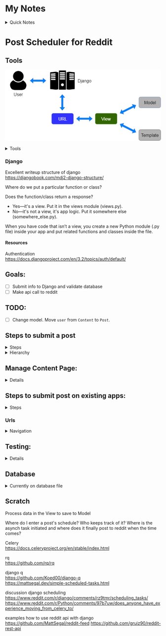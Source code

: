 # My Notes

<details>
<summary>Quick Notes</summary>

## Current

https://docs.djangoproject.com/en/3.2/intro/tutorial05/#when-testing-more-is-better

## Quick Notes

For the tutorial:

`"scheduler/" == "polls/"`

***

</details>

# Post Scheduler for Reddit


## Tools

![Django MVT control flow](img/django-mvt-based-control-flow.png)

<details>
<summary>Tools</summary>

- Frontend: Vue, need node (use nvm)
- Backend: Django

</details>

### Django

Excellent writeup structure of django  
https://djangobook.com/mdj2-django-structure/

Where do we put a particular function or class?

Does the function/class return a response?
  - Yes—it's a view. Put it in the views module (views.py).
  - No—it's not a view, it's app logic. Put it somewhere else (somewhere_else.py).

When you have code that isn’t a view, you create a new Python module (.py file) inside your app and put related functions and classes inside the file.

#### Resources

Authentication  
https://docs.djangoproject.com/en/3.2/topics/auth/default/

## Goals:

- [ ] Submit info to Django and validate database
- [ ] Make api call to reddit

## TODO:

- [ ] Change model. Move `user` from `Content` to `Post`.

## Steps to submit a post

<details>
<summary>Steps</summary>

Add content:

- Title
- Post kind:
    - link
    - self (text)
    - image
        - upload file to imgur
    - video
    - videogif

API Requests to reddit made in the View

</details>
        
<details>
<summary>Hierarchy</summary>

1. User has Content
2. Content is submitted through Posts

</details>



## Manage Content Page:

<details>

- Posts are made with your chosen default title. Once you create a post, you can then select that post and schedule posts to different subs individually.

</details>


## Steps to submit post on existing apps:

<details>
<summary>Steps</summary>

<details>
<summary>First Screen</summary>

1. **First Screen**
    - When adding content, if you typed a title it won't change when you select a different type of post
    - Uploads images/video to imgur
    - After you have your content on there and select "Save and Continue", you are redirected to permissions screen for app permission (on reddit) if you are signed in. If you're signed out, it takes you to login page to get to permissions.

</details>

<details>
<summary>Next Screen</summary>

2. **Next screen**
    - "Post as" feature
    - Subreddit
    - Strategy:
        - Post Now "The post will go live immediately"
        - Next 24 hours "Later will automatically compute the best posting time for the given subreddit, based on your selection"
        - Next 7 days
        - Custom Time
    - Override Title "Leave blank to use the default title for this post"
    - Advanced (dropdown):
        - Link Flair (drop down that pulls flairs from sub)
        - Send Replies to Inbox checkbox

</details>

</details>

### Urls

<details>
<summary>Navigation</summary>

```
# homepage shows contents with cross posts and existing schedules
/scheduler/

# new content
/scheduler/new/

# schedule post(s)
/scheduler/<content_id>/post/cross/

# edit content (may affect scheduled posts)
/scheduler/<content_id>/edit/

# content page with list of scheduled and upcoming posts
/scheduler/<content_id>/

# edit upcoming post
/scheduler/<content_id>/<post_id>/edit/
```

```
# List of content
dashboard.app.com/content/

# Create x-post
dashboard.app.com/content/407379/posts/create/

# Edit Content
dashboard.app.com/content/407379/posts/create/
```

</details>



## Testing:

<details>

*[When testing, more is better](https://docs.djangoproject.com/en/3.2/intro/tutorial05/#when-testing-more-is-better)*

As long as your tests are sensibly arranged, they won’t become unmanageable. Good rules-of-thumb include having:
- a separate TestClass for each model or view
- a separate test method for each set of conditions you want to test
- test method names that describe their function

</details>



## Database


<details>
<summary>
Currently on database file
</summary>

When changing systems, make sure to `python3 manage.py migrate` after pulling your changes.

### Add to `scheduler`

```
from scheduler.models import User, Content
from django.utils import timezone
u = User(username="beggarscantbeusers")
u.save()

User.objects.all()
  <QuerySet [<User: beggarscantbeusers>]>

u.content_set.create(default_title='test 1', kind='link', creation_date=timezone.now())
u.content_set.create(default_title='test 2', kind='text', creation_date=timezone.now())
c = u.content_set.create(default_title='test 3', kind='media', creation_date=timezone.now())

from scheduler.models import Post, Strategy
Post.objects.all()
  <QuerySet []>
Strategy.objects.all()
  <QuerySet []>

# Get by filter
Content.objects.filter(creation_date__year=current_year)

# Select certain User
u = User.objects.get(pk=1)
```

### Add to `polls`

```
from polls.models import Choice, Question
Question.objects.all()
from django.utils import timezone
q = Question(question_text="What's up?", pub_date=timezone.now())
q.save()
Question.objects.all()
q.choice_set.create(choice_text='Not much', votes=0)
q.choice_set.create(choice_text='The sky', votes=0)

Vote for "Not much" 3 times
```

</details>

## Scratch

Process data in the View to save to Model

Where do I enter a post's schedule? Who keeps track of it? Where is the asynch task initiated and where does it finally post to reddit when the time comes?

Celery  
https://docs.celeryproject.org/en/stable/index.html

rq  
https://github.com/rq/rq

django q  
https://github.com/Koed00/django-q  
https://mattsegal.dev/simple-scheduled-tasks.html

discussion django scheduling  
https://www.reddit.com/r/django/comments/rz9tmr/scheduling_tasks/
https://www.reddit.com/r/Python/comments/97b7uw/does_anyone_have_experience_moving_from_celery_to/  

examples how to use reddit api with django  
https://github.com/MattSegal/reddit-feed
https://github.com/gruiz90/reddit-rest-api